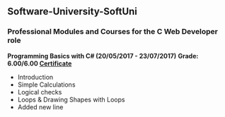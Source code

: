 ## Software-University-SoftUni
### Professional Modules and Courses for the C Web Developer role

**Programming Basics with C# (20/05/2017 - 23/07/2017)**
**Grade: 6.00/6.00 <a href="https://softuni.bg/certificates/details/21971/c85642a7">Certificate</a>**
- Introduction
- Simple Calculations
- Logical checks
- Loops & Drawing Shapes with Loops
- Added new line


